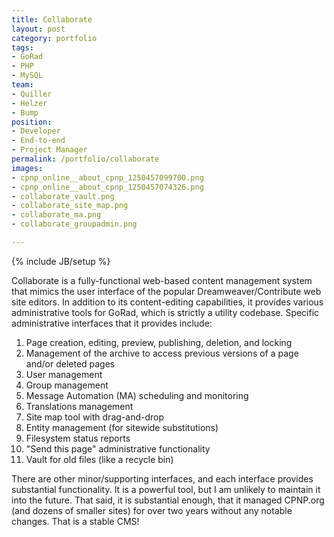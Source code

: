 ```yaml
---
title: Collaborate
layout: post
category: portfolio
tags:
- GoRad
- PHP
- MySQL
team:
- Quiller
- Helzer
- Bump
position:
- Developer
- End-to-end
- Project Manager
permalink: /portfolio/collaborate
images:
- cpnp_online__about_cpnp_1250457099700.png
- cpnp_online__about_cpnp_1250457074326.png
- collaborate_vault.png
- collaborate_site_map.png
- collaborate_ma.png
- collaborate_groupadmin.png

---
```

{% include JB/setup %}
<div id="node-11" class="node node-portfolio node-promoted">
  <div class="content clearfix">
    <div class="field field-name-body field-type-text-with-summary field-label-hidden"><div class="field-items"><div class="field-item even"><p>Collaborate is a fully-functional web-based content management system that mimics the user interface of the popular Dreamweaver/Contribute web site editors. In addition to its content-editing capabilities, it provides various administrative tools for GoRad, which is strictly a utility codebase. Specific administrative interfaces that it provides include:</p>
<ol><li>
		Page creation, editing, preview, publishing, deletion, and locking</li>
	<li>
		Management of the archive to access previous versions of a page and/or deleted pages</li>
	<li>
		User management</li>
	<li>
		Group management</li>
	<li>
		Message Automation (MA) scheduling and monitoring</li>
	<li>
		Translations management</li>
	<li>
		Site map tool with drag-and-drop</li>
	<li>
		Entity management (for sitewide substitutions)</li>
	<li>
		Filesystem status reports</li>
	<li>
		"Send this page" administrative functionality</li>
	<li>
		Vault for old files (like a recycle bin)</li>
</ol><p>There are other minor/supporting interfaces, and each interface provides substantial functionality. It is a powerful tool, but I am unlikely to maintain it into the future. That said, it is substantial enough, that it managed CPNP.org (and dozens of smaller sites) for over two years without any notable changes. That is a stable CMS!</p>
</div></div></div>  </div>
</div>
